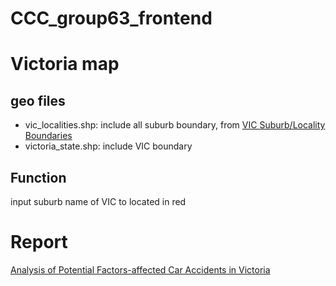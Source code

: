 # CCC_group63_frontend

# Victoria map
## geo files
- vic_localities.shp: include all suburb boundary, from [VIC Suburb/Locality Boundaries](https://data.gov.au/dataset/ds-dga-af33dd8c-0534-4e18-9245-fc64440f742e/details?q=Victoria%20boundary)
- victoria_state.shp: include VIC boundary
## Function
input suburb name of VIC to located in red

# Report
[Analysis of Potential Factors-affected Car Accidents in Victoria](https://www.overleaf.com/4751181365djrvrfzzxqrt#c886a0)